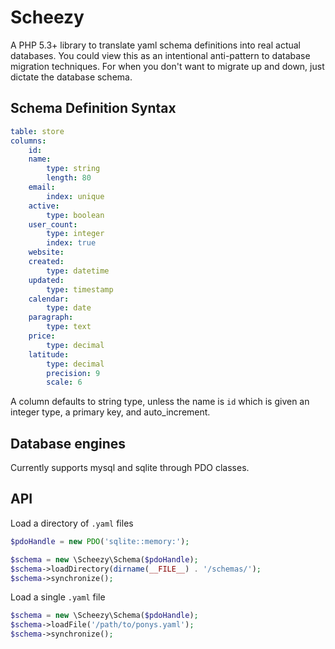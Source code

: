 Scheezy
=======

A PHP 5.3+ library to translate yaml schema definitions into real actual databases.
You could view this as an intentional anti-pattern to database migration techniques.
For when you don't want to migrate up and down, just dictate the database schema.

## Schema Definition Syntax

```yaml
table: store
columns:
    id:
    name:
        type: string
        length: 80
    email:
        index: unique
    active:
        type: boolean
    user_count:
        type: integer
        index: true
    website:
    created:
        type: datetime
    updated:
        type: timestamp
    calendar:
        type: date
    paragraph:
        type: text
    price:
        type: decimal
    latitude:
        type: decimal
        precision: 9
        scale: 6

```

A column defaults to string type, unless the name is `id` which is given an integer type, a primary key, and auto_increment.

## Database engines

Currently supports mysql and sqlite through PDO classes.

## API

Load a directory of `.yaml` files

```php
$pdoHandle = new PDO('sqlite::memory:');

$schema = new \Scheezy\Schema($pdoHandle);
$schema->loadDirectory(dirname(__FILE__) . '/schemas/');
$schema->synchronize();
```

Load a single `.yaml` file

```php
$schema = new \Scheezy\Schema($pdoHandle);
$schema->loadFile('/path/to/ponys.yaml');
$schema->synchronize();
```
